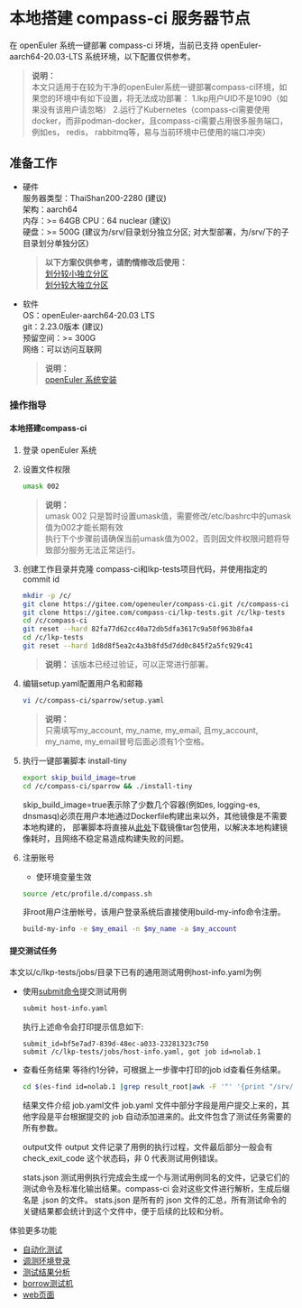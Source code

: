 # 本地搭建 compass-ci 服务器节点

在 openEuler 系统一键部署 compass-ci 环境，当前已支持 openEuler-aarch64-20.03-LTS 系统环境，以下配置仅供参考。

>**说明：**    
>本文只适用于在较为干净的openEuler系统一键部署compass-ci环境，如果您的环境中有如下设置，将无法成功部署：
>1.lkp用户UID不是1090（如果没有该用户请忽略）
>2.运行了Kubernetes（compass-ci需要使用docker，而非podman-docker，且compass-ci需要占用很多服务端口，例如es， redis， rabbitmq等，易与当前环境中已使用的端口冲突）

## 准备工作
- 硬件    
	服务器类型：ThaiShan200-2280 (建议)    
	架构：aarch64    
	内存：>= 64GB
	CPU：64 nuclear (建议)    
	硬盘：>= 500G (建议为/srv/目录划分独立分区; 对大型部署，为/srv/下的子目录划分单独分区)    
	
	>**以下方案仅供参考，请酌情修改后使用：**    
	>[划分较小独立分区](https://gitee.com/openeuler/compass-ci/blob/master/sparrow/1-storage/small)    
	>[划分较大独立分区](https://gitee.com/openeuler/compass-ci/blob/master/sparrow/1-storage/large)    

- 软件    
	OS：openEuler-aarch64-20.03 LTS    
	git：2.23.0版本 (建议)    
	预留空间：>= 300G    
	网络：可以访问互联网    
	
	>**说明：**    
	>[openEuler 系统安装](https://openeuler.org/zh/docs/20.03_LTS/docs/Installation/%E5%AE%89%E8%A3%85%E5%87%86%E5%A4%87.html)

### 操作指导

#### 本地搭建compass-ci

1. 登录 openEuler 系统

2. 设置文件权限
	```bash
	umask 002
	```

	>**说明：**   
	>umask 002 只是暂时设置umask值，需要修改/etc/bashrc中的umask值为002才能长期有效    
	>执行下个步骤前请确保当前umask值为002，否则因文件权限问题将导致部分服务无法正常运行。   

3. 创建工作目录并克隆 compass-ci和lkp-tests项目代码，并使用指定的commit id
	```bash
	mkdir -p /c/
	git clone https://gitee.com/openeuler/compass-ci.git /c/compass-ci
	git clone https://gitee.com/compass-ci/lkp-tests.git /c/lkp-tests
	cd /c/compass-ci
	git reset --hard 82fa77d62cc40a72db5dfa3617c9a50f963b8fa4
	cd /c/lkp-tests
	git reset --hard 1d8d8f5ea2c4a3b8fd5d7dd0c845f2a5fc929c41
	```
	>**说明：**
	>该版本已经过验证，可以正常进行部署。

4. 编辑setup.yaml配置用户名和邮箱
	```bash
	vi /c/compass-ci/sparrow/setup.yaml
	```

	>**说明：**   
	>只需填写my_account, my_name, my_email, 且my_account, my_name, my_email冒号后面必须有1个空格。     

5. 执行一键部署脚本 install-tiny
	```bash
	export skip_build_image=true
	cd /c/compass-ci/sparrow && ./install-tiny
	```
	skip_build_image=true表示除了少数几个容器(例如es, logging-es, dnsmasq)必须在用户本地通过Dockerfile构建出来以外，其他镜像是不需要本地构建的，
	部署脚本将直接从[此处](https://repo.oepkgs.net/openEuler/compass-ci/cci-deps/docker)下载镜像tar包使用，以解决本地构建镜像耗时，且网络不稳定易造成构建失败的问题。

6. 注册账号
	- 使环境变量生效
	```bash
	source /etc/profile.d/compass.sh
	```
	非root用户注册帐号，该用户登录系统后直接使用build-my-info命令注册。
	```bash
	build-my-info -e $my_email -n $my_name -a $my_account
	```

#### 提交测试任务
本文以/c/lkp-tests/jobs/目录下已有的通用测试用例host-info.yaml为例
- 使用[submit命令](https://gitee.com/openeuler/compass-ci/blob/master/doc/job/submit/submit-job.zh.md)提交测试用例
	```bash
	submit host-info.yaml
	```

	执行上述命令会打印提示信息如下:
	```
	submit_id=bf5e7ad7-839d-48ec-a033-23281323c750
	submit /c/lkp-tests/jobs/host-info.yaml, got job id=nolab.1
	```

- 查看任务结果
等待约1分钟，可根据上一步骤中打印的job id查看任务结果。
	```bash
	cd $(es-find id=nolab.1 |grep result_root|awk -F '"' '{print "/srv/"$4}') && ls
	```

	结果文件介绍
	job.yaml文件
	job.yaml 文件中部分字段是用户提交上来的，其他字段是平台根据提交的 job 自动添加进来的。此文件包含了测试任务需要的所有参数。

	output文件
	output 文件记录了用例的执行过程，文件最后部分一般会有 check_exit_code 这个状态码，非 0 代表测试用例错误。

	stats.json
	测试用例执行完成会生成一个与测试用例同名的文件，记录它们的测试命令及标准化输出结果。compass-ci 会对这些文件进行解析，生成后缀名是 .json 的文件。
	stats.json 是所有的 json 文件的汇总，所有测试命令的关键结果都会统计到这个文件中，便于后续的比较和分析。

体验更多功能
- [自动化测试](https://gitee.com/openeuler/compass-ci/blob/master/sparrow/local/test-oss-project.md)
- [调测环境登录](https://gitee.com/openeuler/compass-ci/blob/master/sparrow/local/log-in-machine-debug.md)
- [测试结果分析](https://gitee.com/openeuler/compass-ci/blob/master/sparrow/local/compare-results.md)
- [borrow测试机](https://gitee.com/openeuler/compass-ci/blob/master/sparrow/local/borrow-machine.md)
- [web页面](https://gitee.com/openeuler/compass-ci/blob/master/sparrow/local/web.md)
